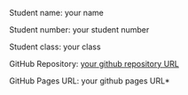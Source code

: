 Student name: your name  

Student number: your student number 

Student class: your class 

GitHub Repository: [your github repository URL](https://github.com/Itzalem/assessment2324-Web-Markup/tree/main) 

GitHub Pages URL: your github pages URL* 

